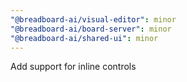 ```yaml
---
"@breadboard-ai/visual-editor": minor
"@breadboard-ai/board-server": minor
"@breadboard-ai/shared-ui": minor
---
```


Add support for inline controls
